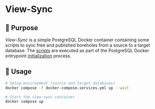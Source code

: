 # View-Sync

## 🎯 Purpose

*View-Sync* is a simple PostgreSQL Docker container containing some scripts to sync free and published boreholes from a source to a target database. The [scripts](./db-init/) are executed as part of the PostgreSQL Docker entrypoint [initialization](https://github.com/docker-library/docs/tree/master/postgres#initialization-scripts) process.

## 🚀 Usage

```bash
# Setup environment (source and target databases)
docker compose -f docker-compose.services.yml up --wait

# Start the view-sync container
docker compose up
```
